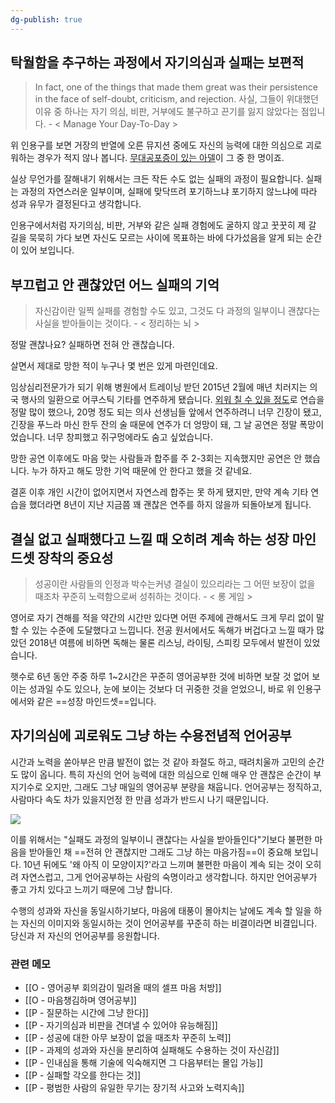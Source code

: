 ```yaml
---
dg-publish: true
---
```


## 탁월함을 추구하는 과정에서 자기의심과 실패는 보편적

>In fact, one of the things that made them great was their persistence in the face of self-doubt, criticism, and rejection. 
>사실, 그들이 위대했던 이유 중 하나는 자기 의심, 비판, 거부에도 불구하고 끈기를 잃지 않았다는 점입니다. - < Manage Your Day-To-Day >

위 인용구를 보면 거장의 반열에 오른 뮤지션 중에도 자신의 능력에 대한 의심으로 괴로워하는 경우가 적지 않나 봅니다. [무대공포증이 있는 아델](https://www.chosun.com/site/data/html_dir/2017/02/13/2017021302733.html)이 그 중 한 명이죠.

실상 무언가를 잘해내기 위해서는 크든 작든 수도 없는 실패의 과정이 필요합니다. 실패는 과정의 자연스러운 일부이며, 실패에 맞닥뜨려 포기하느냐 포기하지 않느냐에 따라 성과 유무가 결정된다고 생각합니다. 

인용구에서처럼 자기의심, 비판, 거부와 같은 실패 경험에도 굴하지 않고 꿋꿋히 제 갈 길을 묵묵히 가다 보면 자신도 모르는 사이에 목표하는 바에 다가섰음을 알게 되는 순간이 있어 보입니다.

## 부끄럽고 안 괜찮았던 어느 실패의 기억

>자신감이란 일찍 실패를 경험할 수도 있고, 그것도 다 과정의 일부이니 괜찮다는 사실을 받아들이는 것이다. - < 정리하는 뇌 >

정말 괜찮나요? 실패하면 전혀 안 괜찮습니다. 

살면서 제대로 망한 적이 누구나 몇 번은 있게 마련인데요.

임상심리전문가가 되기 위해 병원에서 트레이닝 받던 2015년 2월에 매년 치러지는 의국 행사의 일환으로 어쿠스틱 기타를 연주하게 됐습니다. [외워 칠 수 있을 정도](https://www.youtube.com/watch?v=Y69DN2HrHWo)로 연습을 정말 많이 했으나, 20명 정도 되는 의사 선생님들 앞에서 연주하려니 너무 긴장이 됐고, 긴장을 푸느라 마신 한두 잔의 술 때문에 연주가 더 엉망이 돼, 그 날 공연은 정말 폭망이었습니다. 너무 창피했고 쥐구멍에라도 숨고 싶었습니다. 

망한 공연 이후에도 마음 맞는 사람들과 합주를 주 2-3회는 지속했지만 공연은 안 했습니다. 누가 하자고 해도 망한 기억 때문에 안 한다고 했을 것 같네요. 

결혼 이후 개인 시간이 없어지면서 자연스레 합주는 못 하게 됐지만, 만약 계속 기타 연습을 했더라면 8년이 지난 지금쯤 꽤 괜찮은 연주를 하지 않을까 되돌아보게 됩니다. 

## 결실 없고 실패했다고 느낄 때 오히려 계속 하는 성장 마인드셋 장착의 중요성

>성공이란 사람들의 인정과 박수는커녕 결실이 있으리라는 그 어떤 보장이 없을 때조차 꾸준히 노력함으로써 성취하는 것이다. - < 롱 게임 >

영어로 자기 견해를 적을 약간의 시간만 있다면 어떤 주제에 관해서도 크게 무리 없이 말할 수 있는 수준에 도달했다고 느낍니다. 전공 원서에서도 독해가 버겁다고 느낄 때가 많았던 2018년 여름에 비하면 독해는 물론 리스닝, 라이팅, 스피킹 모두에서 발전이 있었습니다. 

햇수로 6년 동안 주중 하루 1~2시간은 꾸준히 영어공부한 것에 비하면 보잘 것 없어 보이는 성과일 수도 있으나, 눈에 보이는 것보다 더 귀중한 것을 얻었으니, 바로 위 인용구에서와 같은 ==성장 마인드셋==입니다. 

## 자기의심에 괴로워도 그냥 하는 수용전념적 언어공부

시간과 노력을 쏟아부은 만큼 발전이 없는 것 같아 좌절도 하고, 때려치울까 고민의 순간도 많이 옵니다. 특히 자신의 언어 능력에 대한 의심으로 인해 매우 안 괜찮은 순간이 부지기수로 오지만, 그래도 그냥 매일의 영어공부 분량을 채웁니다. 언어공부는 정직하고, 사람마다 속도 차가 있을지언정 한 만큼 성과가 반드시 나기 때문입니다. 

![](https://i.imgur.com/EyUsQG9.jpg)

이를 위해서는 "실패도 과정의 일부이니 괜찮다는 사실을 받아들인다"기보다 불편한 마음을 받아들인 채 ==전혀 안 괜찮지만 그래도 그냥 하는 마음가짐==이 중요해 보입니다. 10년 뒤에도 '왜 아직 이 모양이지?'라고 느끼며 불편한 마음이 계속 되는 것이 오히려 자연스럽고, 그게 언어공부하는 사람의 숙명이라고 생각합니다. 하지만 언어공부가 좋고 가치 있다고 느끼기 때문에 그냥 합니다.  

수행의 성과와 자신을 동일시하기보다, 마음에 태풍이 몰아치는 날에도 계속 할 일을 하는 자신의 이미지와 동일시하는 것이 언어공부를 꾸준히 하는 비결이라면 비결입니다. 당신과 저 자신의 언어공부를 응원합니다.

### 관련 메모
- [[O - 영어공부 회의감이 밀려올 때의 셀프 마음 처방]]
- [[O - 마음챙김하며 영어공부]]
- [[P - 질문하는 시간에 그냥 한다]]
- [[P - 자기의심과 비판을 견뎌낼 수 있어야 유능해짐]]
- [[P - 성공에 대한 아무 보장이 없을 때조차 꾸준히 노력]]
- [[P - 과제의 성과와 자신을 분리하여 실패해도 수용하는 것이 자신감]]
- [[P - 인내심을 통해 기술에 익숙해지면 그 다음부터는 몰입 가능]]
- [[P - 실패할 각오를 한다는 것]]
- [[P - 평범한 사람의 유일한 무기는 장기적 사고와 노력지속]]




